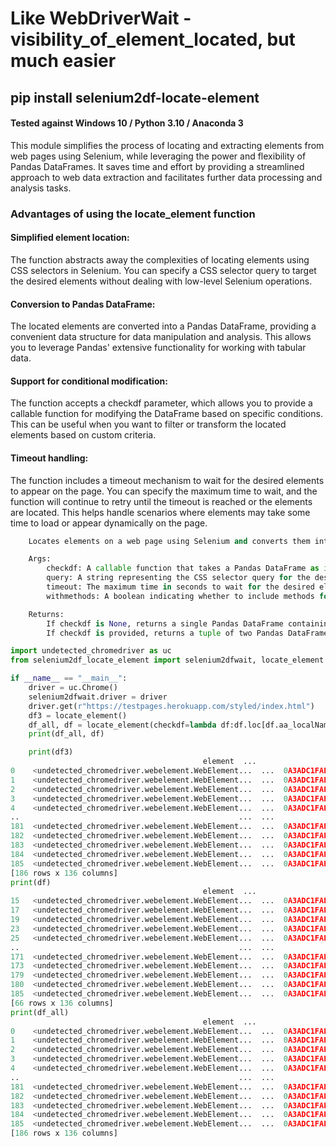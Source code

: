 # Like WebDriverWait - visibility_of_element_located, but much easier

## pip install selenium2df-locate-element


#### Tested against Windows 10 / Python 3.10 / Anaconda 3

This module simplifies the process of locating and extracting elements from web pages using Selenium, 
while leveraging the power and flexibility of Pandas DataFrames. 
It saves time and effort by providing a streamlined approach to web data
 extraction and facilitates further data processing and analysis tasks.

### Advantages of using the locate_element function

#### Simplified element location: 

The function abstracts away the complexities of locating elements using CSS selectors in Selenium. You can specify a CSS selector query to target the desired elements without dealing with low-level Selenium operations.


#### Conversion to Pandas DataFrame: 

The located elements are converted into a Pandas DataFrame, providing a convenient data structure for data manipulation and analysis. 
This allows you to leverage Pandas' extensive functionality for working with tabular data.

#### Support for conditional modification: 

The function accepts a checkdf parameter, which allows you to provide a callable function for modifying the DataFrame 
based on specific conditions. This can be useful when you want 
to filter or transform the located elements based on custom criteria.

#### Timeout handling: 

The function includes a timeout mechanism to wait for the desired
 elements to appear on the page. You can specify the maximum time to 
 wait, and the function will 
 continue to retry until the timeout is reached or the elements are located. 
 This helps handle scenarios where elements may take some 
 time to load or appear dynamically on the page.



```python
    Locates elements on a web page using Selenium and converts them into a Pandas DataFrame.

    Args:
        checkdf: A callable function that takes a Pandas DataFrame as input and returns a modified DataFrame based on certain conditions. Defaults to None.
        query: A string representing the CSS selector query for the desired elements. Defaults to "*".
        timeout: The maximum time in seconds to wait for the desired elements. Defaults to 30.
        withmethods: A boolean indicating whether to include methods for interacting with the elements in the resulting DataFrame. Defaults to True.

    Returns:
        If checkdf is None, returns a single Pandas DataFrame containing the located elements.
        If checkdf is provided, returns a tuple of two Pandas DataFrames: the first one contains all located elements, and the second one contains the modified DataFrame returned by checkdf.

import undetected_chromedriver as uc
from selenium2df_locate_element import selenium2dfwait, locate_element

if __name__ == "__main__":
	driver = uc.Chrome()
	selenium2dfwait.driver = driver
	driver.get(r"https://testpages.herokuapp.com/styled/index.html")
	df3 = locate_element()
	df_all, df = locate_element(checkdf=lambda df:df.loc[df.aa_localName == 'a'], query='*', timeout=30, withmethods=True)
	print(df_all, df)

	print(df3)
										   element  ...                    aa_window_switch
0    <undetected_chromedriver.webelement.WebElement...  ...  0A3ADC1FAEED9B036EB136728D29F595()
1    <undetected_chromedriver.webelement.WebElement...  ...  0A3ADC1FAEED9B036EB136728D29F595()
2    <undetected_chromedriver.webelement.WebElement...  ...  0A3ADC1FAEED9B036EB136728D29F595()
3    <undetected_chromedriver.webelement.WebElement...  ...  0A3ADC1FAEED9B036EB136728D29F595()
4    <undetected_chromedriver.webelement.WebElement...  ...  0A3ADC1FAEED9B036EB136728D29F595()
..                                                 ...  ...                                 ...
181  <undetected_chromedriver.webelement.WebElement...  ...  0A3ADC1FAEED9B036EB136728D29F595()
182  <undetected_chromedriver.webelement.WebElement...  ...  0A3ADC1FAEED9B036EB136728D29F595()
183  <undetected_chromedriver.webelement.WebElement...  ...  0A3ADC1FAEED9B036EB136728D29F595()
184  <undetected_chromedriver.webelement.WebElement...  ...  0A3ADC1FAEED9B036EB136728D29F595()
185  <undetected_chromedriver.webelement.WebElement...  ...  0A3ADC1FAEED9B036EB136728D29F595()
[186 rows x 136 columns]
print(df)
										   element  ...                    aa_window_switch
15   <undetected_chromedriver.webelement.WebElement...  ...  0A3ADC1FAEED9B036EB136728D29F595()
17   <undetected_chromedriver.webelement.WebElement...  ...  0A3ADC1FAEED9B036EB136728D29F595()
19   <undetected_chromedriver.webelement.WebElement...  ...  0A3ADC1FAEED9B036EB136728D29F595()
23   <undetected_chromedriver.webelement.WebElement...  ...  0A3ADC1FAEED9B036EB136728D29F595()
25   <undetected_chromedriver.webelement.WebElement...  ...  0A3ADC1FAEED9B036EB136728D29F595()
..                                                 ...  ...                                 ...
171  <undetected_chromedriver.webelement.WebElement...  ...  0A3ADC1FAEED9B036EB136728D29F595()
173  <undetected_chromedriver.webelement.WebElement...  ...  0A3ADC1FAEED9B036EB136728D29F595()
179  <undetected_chromedriver.webelement.WebElement...  ...  0A3ADC1FAEED9B036EB136728D29F595()
180  <undetected_chromedriver.webelement.WebElement...  ...  0A3ADC1FAEED9B036EB136728D29F595()
185  <undetected_chromedriver.webelement.WebElement...  ...  0A3ADC1FAEED9B036EB136728D29F595()
[66 rows x 136 columns]
print(df_all)
										   element  ...                    aa_window_switch
0    <undetected_chromedriver.webelement.WebElement...  ...  0A3ADC1FAEED9B036EB136728D29F595()
1    <undetected_chromedriver.webelement.WebElement...  ...  0A3ADC1FAEED9B036EB136728D29F595()
2    <undetected_chromedriver.webelement.WebElement...  ...  0A3ADC1FAEED9B036EB136728D29F595()
3    <undetected_chromedriver.webelement.WebElement...  ...  0A3ADC1FAEED9B036EB136728D29F595()
4    <undetected_chromedriver.webelement.WebElement...  ...  0A3ADC1FAEED9B036EB136728D29F595()
..                                                 ...  ...                                 ...
181  <undetected_chromedriver.webelement.WebElement...  ...  0A3ADC1FAEED9B036EB136728D29F595()
182  <undetected_chromedriver.webelement.WebElement...  ...  0A3ADC1FAEED9B036EB136728D29F595()
183  <undetected_chromedriver.webelement.WebElement...  ...  0A3ADC1FAEED9B036EB136728D29F595()
184  <undetected_chromedriver.webelement.WebElement...  ...  0A3ADC1FAEED9B036EB136728D29F595()
185  <undetected_chromedriver.webelement.WebElement...  ...  0A3ADC1FAEED9B036EB136728D29F595()
[186 rows x 136 columns]
```	